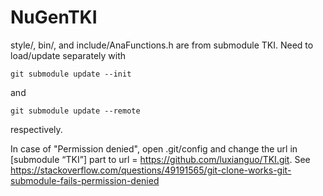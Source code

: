 # NuGenTKI

style/, bin/, and include/AnaFunctions.h are from submodule TKI. Need to load/update separately with
   ```
   git submodule update --init
   ```
and
   ```
   git submodule update --remote
   ```
respectively.

In case of "Permission denied", open .git/config and change the url in [submodule “TKI”] part to url = https://github.com/luxianguo/TKI.git. See https://stackoverflow.com/questions/49191565/git-clone-works-git-submodule-fails-permission-denied
